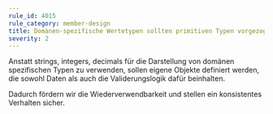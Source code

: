 ```yaml
---
rule_id: 4015
rule_category: member-design
title: Domänen-spezifische Wertetypen sollten primitiven Typen vorgezogen werden
severity: 2
---
```

Anstatt strings, integers, decimals für die Darstellung von domänen spezifischen Typen zu verwenden, sollen eigene Objekte definiert werden, die sowohl Daten als auch die Validerungslogik dafür beinhalten.

Dadurch fördern wir die Wiederverwendbarkeit und stellen ein konsistentes Verhalten sicher.